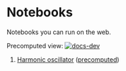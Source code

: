 # Notebooks

Notebooks you can run on the web.

Precomputed view: [![docs-dev](https://img.shields.io/badge/docs-latest-blue.svg)](https://juliareach.github.io/Notebooks/)

1. [Harmonic oscillator](https://binder.plutojl.org/open?url=https%253A%252F%252Fraw.githubusercontent.com%252FJuliaReach%252FNotebooks%252Fmaster%252Fnotebooks%252Fharmonic_oscillator.jl) ([precomputed](https://juliareach.github.io/Notebooks/notebooks/harmonic_oscillator))
